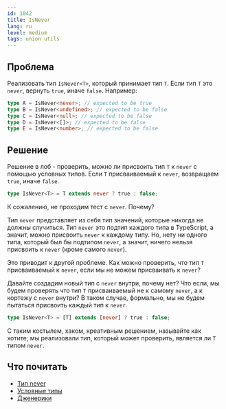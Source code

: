 ```yaml
---
id: 1042
title: IsNever
lang: ru
level: medium
tags: union utils
---
```


## Проблема

Реализовать тип `IsNever<T>`, который принимает тип `T`.
Если тип `T` это `never`, вернуть `true`, иначе `false`.
Например:

```typescript
type A = IsNever<never>; // expected to be true
type B = IsNever<undefined>; // expected to be false
type C = IsNever<null>; // expected to be false
type D = IsNever<[]>; // expected to be false
type E = IsNever<number>; // expected to be false
```

## Решение

Решение в лоб - проверить, можно ли присвоить тип `T` к `never` с помощью условных типов.
Если `T` присваиваемый к `never`, возвращаем `true`, иначе `false`.

```typescript
type IsNever<T> = T extends never ? true : false;
```

К сожалению, не проходим тест с `never`.
Почему?

Тип `never` представляет из себя тип значений, которые никогда не должны случиться.
Тип `never` это подтип каждого типа в TypeScript, а значит, можно присвоить `never` к каждому типу.
Но, нету ни одного типа, который был бы подтипом `never`, а значит, ничего нельзя присвоить к `never` (кроме самого `never`).

Это приводит к другой проблеме.
Как можно проверить, что тип `T` присваиваемый к `never`, если мы не можем присваивать к `never`?

Давайте создадим новый тип с `never` внутри, почему нет?
Что если, мы будем проверять что тип `T` присваиваемый не к самому `never`, а к кортежу с `never` внутри?
В таком случае, формально, мы не будем пытаться присвоить каждый тип к `never`.

```typescript
type IsNever<T> = [T] extends [never] ? true : false;
```

С таким костылем, хаком, креативным решением, называйте как хотите; мы реализовали тип, который может проверить, является ли `T` типом `never`.

## Что почитать

- [Тип never](https://www.typescriptlang.org/docs/handbook/2/narrowing.html#the-never-type)
- [Условные типы](https://www.typescriptlang.org/docs/handbook/2/conditional-types.html)
- [Дженерики](https://www.typescriptlang.org/docs/handbook/2/generics.html)
